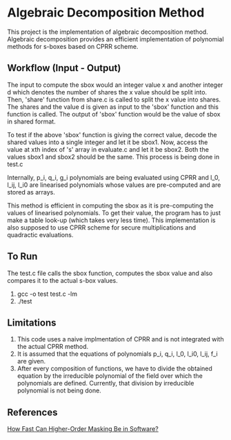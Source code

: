 # Algebraic Decomposition Method

This project is the implementation of algebraic decomposition method. Algebraic decomposition provides an efficient implementation of polynomial methods for s-boxes based on CPRR scheme. 

## Workflow (Input - Output)

The input to compute the sbox would an integer value x and another integer d which denotes the number of shares the x value should be split into. Then, 'share' function from share.c is called to split the x value into shares. The shares and the value d is given as input to the 'sbox' function and this function is called. The output of 'sbox' function would be the value of sbox in shared format. 

To test if the above 'sbox' function is giving the correct value, decode the shared values into a single integer and let it be sbox1. Now, access the value at xth index of 's' array in evaluate.c and let it be sbox2. Both the values sbox1 and sbox2 should be the same. This process is being done in test.c

Internally, p_i, q_i, g_i polynomials are being evaluated using CPRR and l_0, l_ij, l_i0 are linearised polynomials whose values are pre-computed and are stored as arrays. 

This method is efficient in computing the sbox as it is pre-computing the values of linearised polynomials. To get their value, the program has to just make a table look-up (which takes very less time). This implementation is also supposed to use CPRR scheme for secure multiplications and quadractic evaluations. 

## To Run

The test.c file calls the sbox function, computes the sbox value and also compares it to the actual s-box values. 
1. gcc -o test test.c -lm
2. ./test


## Limitations

1. This code uses a naive implmentation of CPRR and is not integrated with the actual CPRR method. 
2. It is assumed that the equations of polynomials p_i, q_i, l_0, l_i0, l_ij, f_i are given. 
3. After every composition of functions, we have to divide the obtained equation by the irreducible polynomial of the field over which the polynomials are defined. Currently, that division by irreducible polynomial is not being done.

## References

[How Fast Can Higher-Order Masking Be in Software?](https://eprint.iacr.org/2016/264.pdf)

